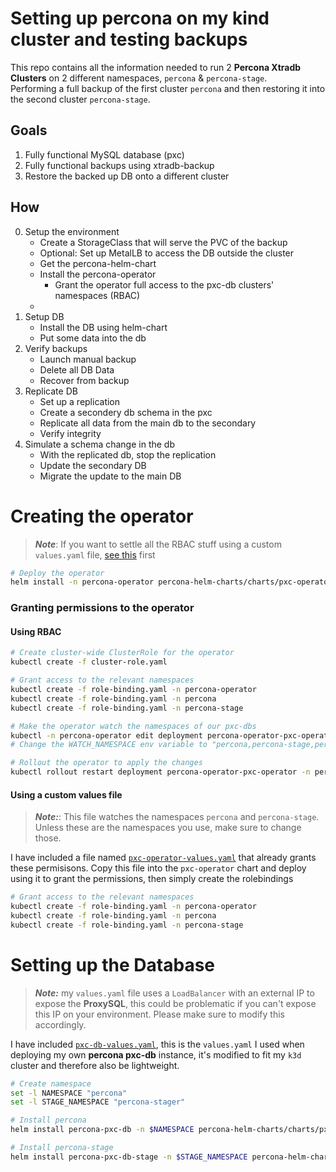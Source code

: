 # Setting up percona on my kind cluster and testing backups
This repo contains all the information needed to run 2 **Percona Xtradb Clusters** on 2 different namespaces, `percona` & `percona-stage`.   
Performing a full backup of the first cluster `percona` and then restoring it into the second cluster `percona-stage`.  

## Goals
1. Fully functional MySQL database (pxc)
2. Fully functional backups using xtradb-backup
3. Restore the backed up DB onto a different cluster

## How
0. Setup the environment
   - Create a StorageClass that will serve the PVC of the backup
   - Optional: Set up MetalLB to access the DB outside the cluster
   - Get the percona-helm-chart
   - Install the percona-operator
     - Grant the operator full access to the pxc-db clusters' namespaces (RBAC)
   - 
1. Setup DB
   - Install the DB using helm-chart
   - Put some data into the db
2. Verify backups
   - Launch manual backup  
   - Delete all DB Data
   - Recover from backup
3. Replicate DB
   - Set up a replication
   - Create a secondery db schema in the pxc
   - Replicate all data from the main db to the secondary
   - Verify integrity 
4. Simulate a schema change in the db
   - With the replicated db, stop the replication
   - Update the secondary DB 
   - Migrate the update to the main DB 

# Creating the operator
>**_Note_**:  If you want to settle all the RBAC stuff using a custom `values.yaml` file, [see this](#pxc-operator-values) first
```bash
# Deploy the operator
helm install -n percona-operator percona-helm-charts/charts/pxc-operator --create-namespace
```
### Granting permissions to the operator 
#### Using RBAC
```bash
# Create cluster-wide ClusterRole for the operator
kubectl create -f cluster-role.yaml

# Grant access to the relevant namespaces
kubectl create -f role-binding.yaml -n percona-operator
kubectl create -f role-binding.yaml -n percona
kubectl create -f role-binding.yaml -n percona-stage

# Make the operator watch the namespaces of our pxc-dbs 
kubectl -n percona-operator edit deployment percona-operator-pxc-operator
# Change the WATCH_NAMESPACE env variable to "percona,percona-stage,percona-operator"

# Rollout the operator to apply the changes
kubectl rollout restart deployment percona-operator-pxc-operator -n percona-operator
```
#### <a name="pxc-operator-values"> Using a custom values file
>**_Note:_**:  This file watches the namespaces `percona` and `percona-stage`. Unless these are the namespaces you use, make sure to change those. 

I have included a file named [`pxc-operator-values.yaml`](pxc-operator-values.yaml) that already grants these permisisons. Copy this file into the `pxc-operator` chart and deploy using it to grant the permissions, then simply create the rolebindings
```bash
# Grant access to the relevant namespaces
kubectl create -f role-binding.yaml -n percona-operator
kubectl create -f role-binding.yaml -n percona
kubectl create -f role-binding.yaml -n percona-stage
```

# Setting up the Database
>_**Note:**_ my `values.yaml` file uses a `LoadBalancer` with an external IP to expose the **ProxySQL**, this could be problematic if you can't expose this IP on your environment. Please make sure to modify this accordingly.

I have included [`pxc-db-values.yaml`](pxc-db-values.yaml), this is the `values.yaml` I used when deploying my own **percona pxc-db** instance, it's modified to fit my `k3d` cluster and therefore also be lightweight.


```bash
# Create namespace
set -l NAMESPACE "percona"
set -l STAGE_NAMESPACE "percona-stager"

# Install percona
helm install percona-pxc-db -n $NAMESPACE percona-helm-charts/charts/pxc-db

# Install percona-stage 
helm install percona-pxc-db-stage -n $STAGE_NAMESPACE percona-helm-charts/charts/pxc-db
```